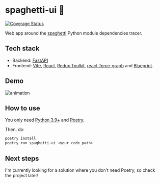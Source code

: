 # spaghetti-ui :spaghetti:

[![Coverage Status](https://coveralls.io/repos/github/Srynetix/spaghetti-ui/badge.svg?branch=main)](https://coveralls.io/github/Srynetix/spaghetti-ui?branch=main)

Web app around the [spaghetti](https://github.com/Srynetix/spaghetti) Python module dependencies tracer.

## Tech stack

- Backend: [FastAPI](https://fastapi.tiangolo.com/)
- Frontend: [Vite](https://vitejs.dev/), [React](https://reactjs.org/), [Redux Toolkit](https://redux-toolkit.js.org/), [react-force-graph](https://github.com/vasturiano/react-force-graph) and [Blueprint](https://blueprintjs.com/).

## Demo

![animation](./docs/animation.gif)

## How to use

You only need [Python 3.9+](https://www.python.org/) and [Poetry](https://python-poetry.org/).

Then, do:

```bash
poetry install
poetry run spaghetti-ui <your_code_path>
```

## Next steps

I'm currently looking for a solution where you don't need Poetry, so check the project later!